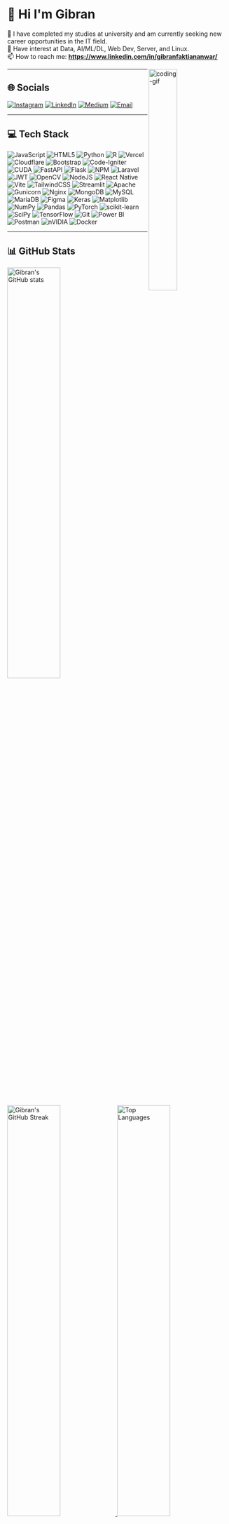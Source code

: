 <!-- Profile README — Gibran Faktian Anwar -->

# 💫 Hi I'm Gibran
🔭 I have completed my studies at university and am currently seeking new career opportunities in the IT field.<br>
🌱 Have interest at Data, AI/ML/DL, Web Dev, Server, and Linux.<br>
📫 How to reach me: **https://www.linkedin.com/in/gibranfaktiananwar/**

<img align="right" width="36%" alt="coding-gif" src="https://media.giphy.com/media/v1.Y2lkPTc5MGI3NjExcWltaThvM3l1dXBhYjBnaG45dnd2eXJqZHRvY2p3b3Zha3pnOGdyeSZlcD12MV9pbnRlcm5hbF9naWZfYnlfaWQmY3Q9Zw/13HgwGsXF0aiGY/giphy.gif"/>

---

## 🌐 Socials
[![Instagram](https://img.shields.io/badge/Instagram-%23E4405F.svg?logo=Instagram&logoColor=white)](https://instagram.com/gibranfktian)
[![LinkedIn](https://img.shields.io/badge/LinkedIn-%230077B5.svg?logo=linkedin&logoColor=white)](https://linkedin.com/in/gibranfaktiananwar)
[![Medium](https://img.shields.io/badge/Medium-12100E?logo=medium&logoColor=white)](https://medium.com/@gfaktian22)
[![Email](https://img.shields.io/badge/Email-D14836?logo=gmail&logoColor=white)](mailto:gibranfaktian99@gmail.com)

---

## 💻 Tech Stack
![JavaScript](https://img.shields.io/badge/javascript-%23323330.svg?style=for-the-badge&logo=javascript&logoColor=%23F7DF1E)
![HTML5](https://img.shields.io/badge/html5-%23E34F26.svg?style=for-the-badge&logo=html5&logoColor=white)
![Python](https://img.shields.io/badge/python-3670A0?style=for-the-badge&logo=python&logoColor=ffdd54)
![R](https://img.shields.io/badge/r-%23276DC3.svg?style=for-the-badge&logo=r&logoColor=white)
![Vercel](https://img.shields.io/badge/vercel-%23000000.svg?style=for-the-badge&logo=vercel&logoColor=white)
![Cloudflare](https://img.shields.io/badge/Cloudflare-F38020?style=for-the-badge&logo=Cloudflare&logoColor=white)
![Bootstrap](https://img.shields.io/badge/bootstrap-%238511FA.svg?style=for-the-badge&logo=bootstrap&logoColor=white)
![Code-Igniter](https://img.shields.io/badge/CodeIgniter-%23EF4223.svg?style=for-the-badge&logo=codeIgniter&logoColor=white)
![CUDA](https://img.shields.io/badge/cuda-000000.svg?style=for-the-badge&logo=nVIDIA&logoColor=green)
![FastAPI](https://img.shields.io/badge/FastAPI-005571?style=for-the-badge&logo=fastapi)
![Flask](https://img.shields.io/badge/flask-%23000.svg?style=for-the-badge&logo=flask&logoColor=white)
![NPM](https://img.shields.io/badge/NPM-%23CB3837.svg?style=for-the-badge&logo=npm&logoColor=white)
![Laravel](https://img.shields.io/badge/laravel-%23FF2D20.svg?style=for-the-badge&logo=laravel&logoColor=white)
![JWT](https://img.shields.io/badge/JWT-black?style=for-the-badge&logo=JSON%20web%20tokens)
![OpenCV](https://img.shields.io/badge/opencv-%23white.svg?style=for-the-badge&logo=opencv&logoColor=white)
![NodeJS](https://img.shields.io/badge/node.js-6DA55F?style=for-the-badge&logo=node.js&logoColor=white)
![React Native](https://img.shields.io/badge/react_native-%2320232a.svg?style=for-the-badge&logo=react&logoColor=%2361DAFB)
![Vite](https://img.shields.io/badge/vite-%23646CFF.svg?style=for-the-badge&logo=vite&logoColor=white)
![TailwindCSS](https://img.shields.io/badge/tailwindcss-%2338B2AC.svg?style=for-the-badge&logo=tailwind-css&logoColor=white)
![Streamlit](https://img.shields.io/badge/Streamlit-%23FE4B4B.svg?style=for-the-badge&logo=streamlit&logoColor=white)
![Apache](https://img.shields.io/badge/apache-%23D42029.svg?style=for-the-badge&logo=apache&logoColor=white)
![Gunicorn](https://img.shields.io/badge/gunicorn-%298729.svg?style=for-the-badge&logo=gunicorn&logoColor=white)
![Nginx](https://img.shields.io/badge/nginx-%23009639.svg?style=for-the-badge&logo=nginx&logoColor=white)
![MongoDB](https://img.shields.io/badge/MongoDB-%234ea94b.svg?style=for-the-badge&logo=mongodb&logoColor=white)
![MySQL](https://img.shields.io/badge/mysql-4479A1.svg?style=for-the-badge&logo=mysql&logoColor=white)
![MariaDB](https://img.shields.io/badge/MariaDB-003545?style=for-the-badge&logo=mariadb&logoColor=white)
![Figma](https://img.shields.io/badge/figma-%23F24E1E.svg?style=for-the-badge&logo=figma&logoColor=white)
![Keras](https://img.shields.io/badge/Keras-%23D00000.svg?style=for-the-badge&logo=Keras&logoColor=white)
![Matplotlib](https://img.shields.io/badge/Matplotlib-%23ffffff.svg?style=for-the-badge&logo=Matplotlib&logoColor=black)
![NumPy](https://img.shields.io/badge/numpy-%23013243.svg?style=for-the-badge&logo=numpy&logoColor=white)
![Pandas](https://img.shields.io/badge/pandas-%23150458.svg?style=for-the-badge&logo=pandas&logoColor=white)
![PyTorch](https://img.shields.io/badge/PyTorch-%23EE4C2C.svg?style=for-the-badge&logo=PyTorch&logoColor=white)
![scikit-learn](https://img.shields.io/badge/scikit--learn-%23F7931E.svg?style=for-the-badge&logo=scikit-learn&logoColor=white)
![SciPy](https://img.shields.io/badge/SciPy-%230C55A5.svg?style=for-the-badge&logo=scipy&logoColor=white)
![TensorFlow](https://img.shields.io/badge/TensorFlow-%23FF6F00.svg?style=for-the-badge&logo=TensorFlow&logoColor=white)
![Git](https://img.shields.io/badge/git-%23F05033.svg?style=for-the-badge&logo=git&logoColor=white)
![Power BI](https://img.shields.io/badge/power_bi-F2C811?style=for-the-badge&logo=powerbi&logoColor=black)
![Postman](https://img.shields.io/badge/Postman-FF6C37?style=for-the-badge&logo=postman&logoColor=white)
![nVIDIA](https://img.shields.io/badge/nVIDIA-%2376B900.svg?style=for-the-badge&logo=nVIDIA&logoColor=white)
![Docker](https://img.shields.io/badge/docker-%230db7ed.svg?style=for-the-badge&logo=docker&logoColor=white)

---

## 📊 GitHub Stats
<div align="left"> <a href="https://github.com/GibranfaktianAnwar"> <img width="49%" src="https://github-readme-stats.vercel.app/api?username=GibranfaktianAnwar&show_icons=true&include_all_commits=true&count_private=true&theme=radical&hide_border=true" alt="Gibran's GitHub stats"> </a> <a href="https://github.com/GibranfaktianAnwar"> <img width="49%" src="https://nirzak-streak-stats.vercel.app?user=GibranfaktianAnwar&theme=radical&hide_border=true&date_format=M%20j%5B,%20Y%5D&ring=ff3068&fire=ff3068&sideNums=ff3068" alt="Gibran's GitHub Streak"> </a> <img width="49%" src="https://github-readme-stats.vercel.app/api/top-langs/?username=GibranfaktianAnwar&layout=compact&langs_count=12&theme=tokyonight&hide_border=true" alt="Top Languages"> </div>

---

## 📘 Featured Projects
<!-- Gunakan kartu "pinned" berikut: ganti 'user' dan 'repo' sesuai repositorimu, lalu hapus komentar -->
<!--
<p align="left">
  <a href="https://github.com/GibranfaktianAnwar/NamaRepo1">
    <img width="25%" src="https://denvercoder1-github-readme-stats.vercel.app/api/pin/?username=GibranfaktianAnwar&repo=NamaRepo1&hide_border=true&bg_color=1F222E&title_color=F85D7F&icon_color=F8D866&theme=react&show_icons=false" />
  </a>
  <a href="https://github.com/GibranfaktianAnwar/NamaRepo2">
    <img width="25%" src="https://denvercoder1-github-readme-stats.vercel.app/api/pin/?username=GibranfaktianAnwar&repo=NamaRepo2&hide_border=true&bg_color=1F222E&title_color=F85D7F&icon_color=F8D866&theme=react&show_icons=false" />
  </a>
</p>
-->

<p align="left">
  <a href="https://github.com/GibranfaktianAnwar?tab=repositories">
    <img alt="All Repositories" title="All Repositories" src="https://custom-icon-badges.herokuapp.com/badge/-All%20Repos-2962FF?style=for-the-badge&logoColor=white&logo=repo"/>
  </a>
</p>

<!-- Optional: Profile views badge -->
<!-- <img src="https://komarev.com/ghpvc/?username=GibranfaktianAnwar&style=flat-square&color=blue" alt="Profile views" /> -->
